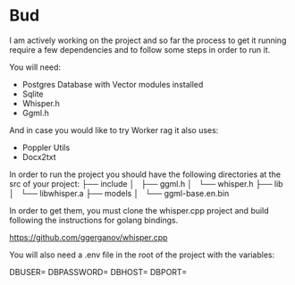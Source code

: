 # Bud

I am actively working on the project and so far the process to get it running require a few dependencies and to follow some steps in order to run it.

You will need:
 - Postgres Database with Vector modules installed
 - Sqlite
 - Whisper.h
 - Ggml.h

And in case you would like to try Worker rag it also uses:
  - Poppler Utils
  - Docx2txt

In order to run the project you should have the following directories at the src of your project:
  ├── include
  │   ├── ggml.h
  │   └── whisper.h
  ├── lib
  │   └── libwhisper.a
  ├── models
  │   └── ggml-base.en.bin

In order to get them, you must clone the whisper.cpp project and build following the instructions for golang bindings.

  https://github.com/ggerganov/whisper.cpp

You will also need a .env file in the root of the project with the variables:

DBUSER=
DBPASSWORD=
DBHOST=
DBPORT=
